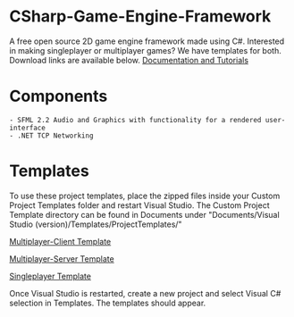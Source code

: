 # CSharp-Game-Engine-Framework
A free open source 2D game engine framework made using C#. Interested in making singleplayer or multiplayer games?
We have templates for both. Download links are available below.
[Documentation and Tutorials](https://cdn.rawgit.com/MatthewChrobak/CSharp-2D/master/Documentation/index.html)

# Components
	- SFML 2.2 Audio and Graphics with functionality for a rendered user-interface
	- .NET TCP Networking


# Templates

To use these project templates, place the zipped files inside your Custom Project Templates folder and restart Visual Studio.
The Custom Project Template directory can be found in Documents under 
"Documents/Visual Studio (version)/Templates/ProjectTemplates/"

[Multiplayer-Client Template](http://www.mediafire.com/download/fno2clkuyqu3ooo/2D_Multiplayer_Engine_Client.zip)

[Multiplayer-Server Template](http://www.mediafire.com/download/d25ee3u9y733p5k/2D_Multiplayer_Engine_Server.zip)

[Singleplayer Template](http://www.mediafire.com/download/3svtpd2sxl0vadg/2D_Singleplayer_Engine.zip)

Once Visual Studio is restarted, create a new project and select Visual C# selection in Templates. The templates should appear.
